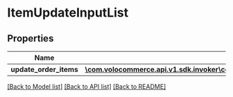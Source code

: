 # ItemUpdateInputList

## Properties
Name | Type | Description | Notes
------------ | ------------- | ------------- | -------------
**update_order_items** | [**\com.volocommerce.api.v1.sdk.invoker\com.volocommerce.api.v1.sdk.model\ItemUpdateInput[]**](ItemUpdateInput.md) |  | [optional] 

[[Back to Model list]](../README.md#documentation-for-models) [[Back to API list]](../README.md#documentation-for-api-endpoints) [[Back to README]](../README.md)


